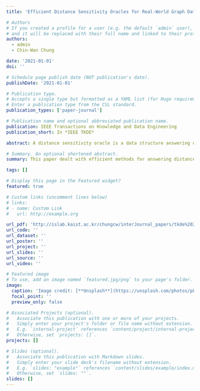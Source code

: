 ```yaml
---
title: 'Efficient Distance Sensitivity Oracles for Real-World Graph Data'

# Authors
# If you created a profile for a user (e.g. the default `admin` user), write the username (folder name) here
# and it will be replaced with their full name and linked to their profile.
authors:
  - admin
  - Chin-Wan Chung

date: '2021-01-01'
doi: ''

# Schedule page publish date (NOT publication's date).
publishDate: '2021-01-01'

# Publication type.
# Accepts a single type but formatted as a YAML list (for Hugo requirements).
# Enter a publication type from the CSL standard.
publication_types: ['paper-journal']

# Publication name and optional abbreviated publication name.
publication: IEEE Transactions on Knowledge and Data Engineering
publication_short: In *IEEE TKDE*

abstract: A distance sensitivity oracle is a data structure answering queries that ask the shortest distance from a node to another in a network expecting node/edge failures. It has been mainly studied in theory literature, but all the existing oracles for a directed graph suffer from prohibitive preprocessing time and space. Motivated by this, we develop two practical distance sensitivity oracles for directed graphs as variants of Transit Node Routing. The first oracle consists of a novel fault-tolerant index structure, which is used to construct a solution path and to detect and localize the impact of network failures, and an efficient query algorithm for it. The second oracle is made by applying the A* heuristics to the first oracle, which exploits lower bound distances to effectively reduce search space. In addition, we propose additional speed-up techniques to make our oracles faster with a slight loss of accuracy. We conduct extensive experiments with real-life datasets, which demonstrate that our oracles greatly outperform all of competitors in most cases. To the best of our knowledge, our oracles are the first distance sensitivity oracles that handle real-world graph data with million-level nodes.

# Summary. An optional shortened abstract.
summary: This paper dealt with efficient methods for answering distance queries with expecting some edge failures.

tags: []

# Display this page in the Featured widget?
featured: true

# Custom links (uncomment lines below)
# links:
# - name: Custom Link
#   url: http://example.org

url_pdf: 'http://islab.kaist.ac.kr/chungcw/interJournal_papers/tkde%202021.pdf'
url_code: ''
url_dataset: ''
url_poster: ''
url_project: ''
url_slides: ''
url_source: ''
url_video: ''

# Featured image
# To use, add an image named `featured.jpg/png` to your page's folder.
image:
  caption: 'Image credit: [**Unsplash**](https://unsplash.com/photos/pLCdAaMFLTE)'
  focal_point: ''
  preview_only: false

# Associated Projects (optional).
#   Associate this publication with one or more of your projects.
#   Simply enter your project's folder or file name without extension.
#   E.g. `internal-project` references `content/project/internal-project/index.md`.
#   Otherwise, set `projects: []`.
projects: []

# Slides (optional).
#   Associate this publication with Markdown slides.
#   Simply enter your slide deck's filename without extension.
#   E.g. `slides: "example"` references `content/slides/example/index.md`.
#   Otherwise, set `slides: ""`.
slides: []
---
```

